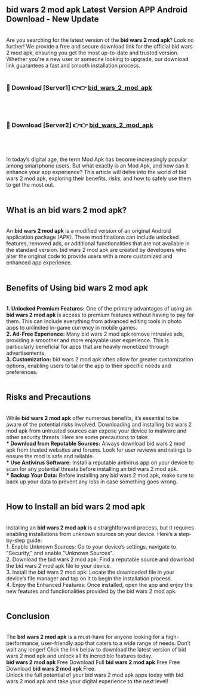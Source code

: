 ## bid wars 2 mod apk Latest Version APP Android Download - New Update
<br>
Are you searching for the latest version of the <strong>bid wars 2 mod apk</strong>? Look no further! We provide a free and secure download link for the official bid wars 2 mod apk, ensuring you get the most up-to-date and trusted version. Whether you're a new user or someone looking to upgrade, our download link guarantees a fast and smooth installation process.
<br>
<br>
<h3>🔴 Download [Server1] 👉👉 <a href="https://modyolo.store/bid+wars+2+mod+apk">bid_wars_2_mod_apk</a></h3><br>
<br>
<h3>🔴 Download [Server2] 👉👉 <a href="https://modyolo.store/bid+wars+2+mod+apk">bid_wars_2_mod_apk</a></h3><br>
<br>
<br>
In today’s digital age, the term Mod Apk has become increasingly popular among smartphone users. But what exactly is an Mod Apk, and how can it enhance your app experience? This article will delve into the world of bid wars 2 mod apk, exploring their benefits, risks, and how to safely use them to get the most out.
<br>
<br>
<h2>What is an bid wars 2 mod apk?</h2>
<br>
An <strong>bid wars 2 mod apk</strong> is a modified version of an original Android application package (APK). These modifications can include unlocked features, removed ads, or additional functionalities that are not available in the standard version. bid wars 2 mod apk are created by developers who alter the original code to provide users with a more customized and enhanced app experience.
<br>
<br>
<h2>Benefits of Using bid wars 2 mod apk</h2>
<br>
<strong> 1. Unlocked Premium Features:</strong> One of the primary advantages of using an <strong>bid wars 2 mod apk</strong> is access to premium features without having to pay for them. This can include everything from advanced editing tools in photo apps to unlimited in-game currency in mobile games.
<br>
<strong> 2. Ad-Free Experience:</strong> Many bid wars 2 mod apk remove intrusive ads, providing a smoother and more enjoyable user experience. This is particularly beneficial for apps that are heavily monetized through advertisements.
<br>
<strong> 3. Customization:</strong> bid wars 2 mod apk often allow for greater customization options, enabling users to tailor the app to their specific needs and preferences.
<br>
<br>
<h2>Risks and Precautions</h2>
<br>
While <strong>bid wars 2 mod apk</strong> offer numerous benefits, it’s essential to be aware of the potential risks involved. Downloading and installing bid wars 2 mod apk from untrusted sources can expose your device to malware and other security threats. Here are some precautions to take:
<br>
<strong> * Download from Reputable Sources:</strong> Always download bid wars 2 mod apk from trusted websites and forums. Look for user reviews and ratings to ensure the mod is safe and reliable.
<br>
<strong> * Use Antivirus Software:</strong> Install a reputable antivirus app on your device to scan for any potential threats before installing an bid wars 2 mod apk.
<br>
<strong> * Backup Your Data:</strong> Before installing any bid wars 2 mod apk, make sure to back up your data to prevent any loss in case something goes wrong.
<br>
<br>
<h2>How to Install an bid wars 2 mod apk</h2>
<br>
Installing an <strong>bid wars 2 mod apk</strong> is a straightforward process, but it requires enabling installations from unknown sources on your device. Here’s a step-by-step guide:
<br>
 1. Enable Unknown Sources: Go to your device’s settings, navigate to "Security," and enable "Unknown Sources".
<br>
 2. Download the bid wars 2 mod apk: Find a reputable source and download the bid wars 2 mod apk file to your device.
<br>
 3. Install the bid wars 2 mod apk: Locate the downloaded file in your device’s file manager and tap on it to begin the installation process.
<br>
 4. Enjoy the Enhanced Features: Once installed, open the app and enjoy the new features and functionalities provided by the bid wars 2 mod apk.
<br>
<br>
<h2><strong>Conclusion</strong></h2>
<br>
The <strong>bid wars 2 mod apk</strong> is a must-have for anyone looking for a high-performance, user-friendly app that caters to a wide range of needs. Don’t wait any longer! Click the link below to download the latest version of bid wars 2 mod apk and unlock all its incredible features today.
<br>
<strong>bid wars 2 mod apk</strong> Free Download Full <strong>bid wars 2 mod apk</strong> Free Free Download <strong>bid wars 2 mod apk</strong> Free.
<br>
Unlock the full potential of your bid wars 2 mod apk apps today with bid wars 2 mod apk and take your digital experience to the next level!
